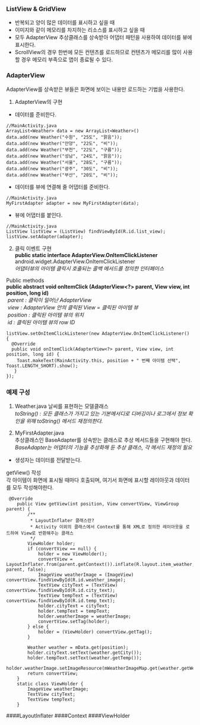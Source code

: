 ### ListView & GridView 
- 반복되고 양이 많은 데이터를 표시하고 싶을 때
- 이미지와 같이 메모리를 차지하는 리소스를 표시하고 싶을 때    
- 모두 AdapterView 추상클래스를 상속받아 어댑터 패턴을 사용하여 데이터를 뷰에 표시한다.
- ScrollView의 경우 한번에 모든 컨텐츠를 로드하므로 컨텐츠가 메모리를 많이 사용할 경우 메모리 부족으로 앱이 종료될 수 있다.

### AdapterView
AdapterView를 상속받은 뷰들은 화면에 보이는 내용만 로드하는 기법을 사용한다.

1. AdapterView의 구현
- 데이터를 준비한다.
```{.java}
//MainActivity.java
ArrayList<Weather> data = new ArrayList<Weather>()
data.add(new Weather("수원", "25도", "맑음"));
data.add(new Weather("안양", "22도", "비"));
data.add(new Weather("부천", "22도", "구름"));
data.add(new Weather("성남", "24도", "맑음"));
data.add(new Weather("서울", "28도", "구름"));
data.add(new Weather("광주", "30도", "비"));
data.add(new Weather("부산", "20도", "비"));
```
- 데이터를 뷰에 연결해 줄 어댑터를 준비한다.
```{.java}
//MainActivity.java
MyFirstAdapter adapter = new MyFirstAdapter(data);
```
- 뷰에 어댑터를 붙인다.
```{.java}
//MainActivity.java
ListView listView = (ListView) findViewById(R.id.list_view);
listView.setAdapter(adapter);
```
2. 클릭 이벤트 구현    
**public static interface AdapterView.OnItemClickListener**    
android.widget.AdapterView.OnItemClickListener    
*어댑터뷰의 아이템 클릭시 호출되는 콜백 메서드를 정의한 인터페이스*

Public methods    
**public abstract void onItemClick (AdapterView<?> parent, View view, int position, long id)**    
&nbsp;*parent : 클릭이 일어난 AdapterView*    
&nbsp;*view : AdapterView 안의 클릭된 View = 클릭된 아이템 뷰*    
&nbsp;*position : 클릭된 아이템 뷰의 위치*    
&nbsp;*id : 클릭된 아이템 뷰의 row ID*


```{.java}
listView.setOnItemClickListener(new AdapterView.OnItemClickListener() {
  @Override
  public void onItemClick(AdapterView<?> parent, View view, int position, long id) {
    Toast.makeText(MainActivity.this, position + " 번째 아이템 선택", Toast.LENGTH_SHORT).show();
   }
});
```

### 예제 구성
1. Weather.java
날씨를 표현하는 모델클래스    
*toString() : 모든 클래스가 가지고 있는 기본메서디로 디버깅이나 로그에서 정보 확인을 위해 toString() 메서드 재정의한다.*

2. MyFirstAdapter.java    
추상클래스인 BaseAdapter를 상속받는 클래스로 추상 메서드들을 구현해야 한다.    
*BaseAdapter는 어댑터의 기능을 추상화해 둔 추상 클래스, 각 메서드 재정의 필요*    
* 생성자는 데이터를 전달받는다.

getView() 작성    
각 아이템이 화면에 표시될 때마다 호출되며, 여기서 화면에 표시할 레이아웃과 데이터를 모두 작성해야한다.

```{.java}
 @Override
    public View getView(int position, View convertView, ViewGroup parent) {
        /**
         * LayoutInflater 클래스란?
         * Activity 이외의 클래스에서 Context를 통해 XML로 정의한 레이아웃을 로드하여 View로 반환해주는 클래스
         */
        ViewHolder holder;
        if (convertView == null) {
            holder = new ViewHolder();
            convertView = LayoutInflater.from(parent.getContext()).inflate(R.layout.item_weather, parent, false);
            ImageView weatherImage = (ImageView) convertView.findViewById(R.id.weather_image);
            TextView cityText = (TextView) convertView.findViewById(R.id.city_text);
            TextView tempText = (TextView) convertView.findViewById(R.id.temp_text);
            holder.cityText = cityText;
            holder.tempText = tempText;
            holder.weatherImage = weatherImage;
            convertView.setTag(holder);
        } else {
            holder = (ViewHolder) convertView.getTag();
        }

        Weather weather = mData.get(position);
        holder.cityText.setText(weather.getCity());
        holder.tempText.setText(weather.getTemp());
        holder.weatherImage.setImageResource(mWeatherImageMap.get(weather.getWeather()));
        return convertView;
    }
    static class ViewHolder {
        ImageView weatherImage;
        TextView cityText;
        TextView tempText;
    }
```

####LayoutInflater
####Context
####ViewHolder
